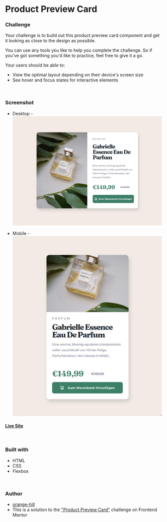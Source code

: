 # Product Preview Card



### Challenge

Your challenge is to build out this product preview card component and get it looking as close to the design as possible.

You can use any tools you like to help you complete the challenge. So if you've got something you'd like to practice, feel free to give it a go.

Your users should be able to:

- View the optimal layout depending on their device's screen size
- See hover and focus states for interactive elements


<br>


### Screenshot 
- Desktop -
![](./img/screenshot_desktop.jpg) 

- Mobile -
![](./img/screenshot_mobile.jpg) 

#### [Live Site](https://orange-hill.github.io/product-preview-card/)


<br>


### Built with

- HTML
- CSS
- Flexbox

<br>

### Author

- [orange-hill](https://www.orange-hill.net)
- This is a solution to the ["Product Preview Card"](https://www.frontendmentor.io/challenges/product-preview-card-component-GO7UmttRfa) challenge on Frontend Mentor

